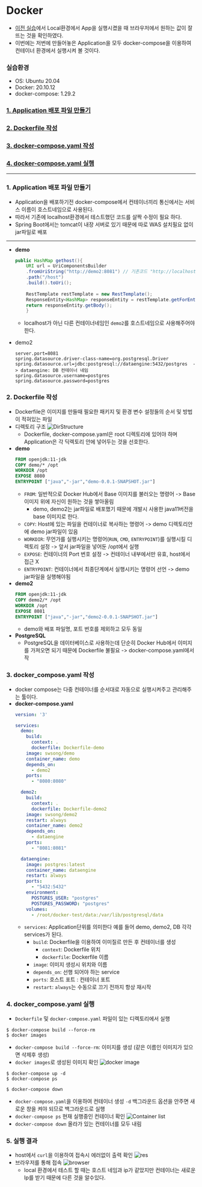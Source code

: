 # Docker

- [이전 실습](../Application/README.md)에서 Local환경에서 App을 실행시켰을 때 브라우저에서 원하는 값이 잘 뜨는 것을 확인하였다.
- 이번에는 저번에 만들어놓은 Application을 모두 docker-compose을 이용하여 컨테이너 환경에서 실행시켜 볼 것이다.

### 실습환경
- OS: Ubuntu 20.04
- Docker: 20.10.12
- docker-compose: 1.29.2

### [1. Application 배포 파일 만들기](#1.-Application-배포-파일-만들기)
### [2. Dockerfile 작성](#2.-Dockerfile-작성)
### [3. docker-compose.yaml 작성](#3.-docker_compose.yaml-작성)
### [4. docker-compose.yaml 실행](#4.-docker_compose.yaml-실행)


---
### 1. Application 배포 파일 만들기
  - Application을 배포하기전 docker-compose에서 컨테이너끼리 통신에서는 서비스 이름이 호스트네임으로 사용된다.
  - 따라서 기존에 localhost환경에서 테스트했던 코드를 살짝 수정이 필요 하다.
  - Spring Boot에서는 tomcat이 내장 서버로 있기 때문에 따로 WAS 설치필요 없이 jar파일로 배포
---
  - **demo**
    ```java
    public HashMap gethost(){
        URI url = UriComponentsBuilder
        .fromUriString("http://demo2:8081") // 기존코드 "http://localhost:8081"
        .path("/host")
        .build().toUri();
  
        RestTemplate restTemplate = new RestTemplate();
        ResponseEntity<HashMap> responseEntity = restTemplate.getForEntity(url, HashMap.class);     
        return responseEntity.getBody();
        }
    ```
    - localhost가 아닌 다른 컨테이너네임인 `demo2`를 호스트네임으로 사용해주어야한다.

  - demo2
    ```properties
    server.port=8081
    spring.datasource.driver-class-name=org.postgresql.Driver
    spring.datasource.url=jdbc:postgresql://dataengine:5432/postgres  -> dataengine: DB 컨테이너 네임
    spring.datasource.username=postgres
    spring.datasource.password=postgres
    ```
  

### 2. Dockerfile 작성
- Dockerfile은 이미지를 만들때 필요한 패키지 및 환경 변수 설정들의 순서 및 방법이 적혀있는 파일
- 디렉토리 구조
    ![DirStructure](./image/DIR.png)
  - Dockerfile, docker-compose.yaml은 root 디렉토리에 있어야 하며 Application은 각 딕렉토리 안에 넣어두는 것을 선호한다.
- **demo**
    ```dockerfile
    FROM openjdk:11-jdk
    COPY demo/* /opt
    WORKDIR /opt
    EXPOSE 8080
    ENTRYPOINT ["java","-jar","demo-0.0.1-SNAPSHOT.jar"]
    ```
    - `FROM`: 일반적으로 Docker Hub에서 Base 이미지를 불러오는 명령어 -> Base 이미지 위에 자신이 원하는 것을 쌓아올림
      - demo, demo2는 jar파일로 배포했기 때문에 개발시 사용한 java11버전을 base 이미지로 한다.  
    - `COPY`: Host에 있는 파일을 컨테이너로 복사하는 명령어 -> demo 디렉토리안에 demo jar파일이 있음
    - `WORKDIR`: 무언가를 실행시키는 명령어(`RUN`, `CMD`, `ENTRYPOINT`)를 실행시킬 디렉토리 설정 -> 앞서 jar파일을 넣어둔 /opt에서 실행
    - `EXPOSE`: 컨테이너의 Port 번호 설정 -> 컨테이너 내부에서만 유효, host에서 접근 X
    - `ENTRYPOINT`:  컨테이너에서 최종단계에서 실행시키는 명령어 선언 -> demo jar파일을 실행해야됨
- **demo2**
    ```dockerfile
    FROM openjdk:11-jdk
    COPY demo2/* /opt
    WORKDIR /opt
    EXPOSE 8081
    ENTRYPOINT ["java","-jar","demo2-0.0.1-SNAPSHOT.jar"]
    ```
    - demo와 배포 파일명, 포트 번호를 제외하고 모두 동일
- **PostgreSQL**
    - PostgreSQL을 데이터베이스로 사용하는데 단순히 Docker Hub에서 이미지를 가져오면 되기 때문에 Dockerfile 불필요 -> docker-compose.yaml에서 작 
  
### 3. docker_compose.yaml 작성
- docker compose는 다중 컨테이너를 순서대로 자동으로 실행시켜주고 관리해주는 툴이다.
- **docker-compose.yaml**
    ```yaml
    version: '3'
    
    services:
      demo:
        build:
          context: .
          dockerfile: Dockerfile-demo
        image: swsong/demo
        container_name: demo
        depends_on:
          - demo2
        ports:
          - "8080:8080"
    
      demo2:
        build:
          context: .
          dockerfile: Dockerfile-demo2
        image: swsong/demo2
        restart: always
        container_name: demo2
        depends_on:
          - dataengine
        ports:
          - "8081:8081"
    
      dataengine:
        image: postgres:latest
        container_name: dataengine
        restart: always
        ports:
          - "5432:5432"
        environment:
          POSTGRES_USER: "postgres"
          POSTGRES_PASSWORD: "postgres"
        volumes:
          - /root/docker-test/data:/var/lib/postgresql/data
    
    ```
  - `services`: Application단위를 의미한다 예를 들어 demo, demo2, DB 각각 services가 된다.
    - `build`: Dockerfile을 이용하여 이미질르 만든 후 컨테이너를 생성
      - `context`: Dockerfile 위치
      - `dockerfile`: Dockerfile 이름
    - `image`: 이미지 생성시 위치와 이름
    - `depends_on`: 선행 되어야 하는 service
    - `ports`: 호스트 포트 : 컨테이너 포트
    - `restart`: `always`는 수동으로 끄기 전까지 항상 재시작

### 4. docker_compose.yaml 실행
- `Dockerfile` 및 `docker-compose.yaml` 파일이 있는 디렉토리에서 실행
```shell
$ docker-compose build --force-rm
$ docker images
```
- `docker-compose build --force-rm`: 이미지를 생성 (같은 이름인 이미지가 있으면 삭제후 생성)
- `docker images`로 생성된 이미지 확인
    ![docker image](./image/dockerimage.png)
```shell
$ docker-compose up -d
$ docker-compose ps

$ docker-compose down
```
- `docker-compose.yaml`을 이용하여 컨테이너 생성 `-d` 백그라운드 옵션을 안주면 새로운 창을 켜야 되므로 백그라운드로 실행
- `docker-compose ps` 현재 실행중인 컨테이너 확인
    ![Container list](./image/ps.png)
- `docker-compose down` 올라가 있는 컨테이너를 모두 내림

### 5. 실행 결과
- host에서 `curl`을 이용하여 접속시 에러없이 출력 확인
    ![res](./image/result.png)
- 브라우저를 통해 접속
  ![browser](./image/res2.png)
    - local 환경에서 테스트 할 때는 호스트 네임과 ip가 같았지만 컨테이너는 새로운 Ip를 받기 때문에 다른 것을 알수있다.
